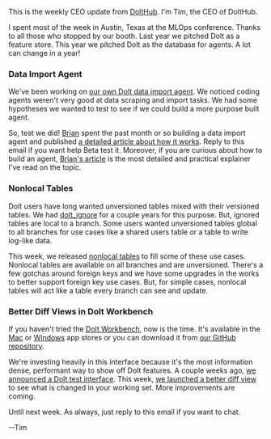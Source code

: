 This is the weekly CEO update from [DoltHub](https://www.dolthub.com/). I'm Tim, the CEO of DoltHub. 

I spent most of the week in Austin, Texas at the MLOps conference. Thanks to all those who stopped by our booth. Last year we pitched Dolt as a feature store. This year we pitched Dolt as the database for agents. A lot can change in a year!

### Data Import Agent

We've been working on [our own Dolt data import agent](https://www.dolthub.com/blog/2025-10-09-data-import-agent/). We noticed coding agents weren't very good at data scraping and import tasks. We had some hypotheses we wanted to test to see if we could build a more purpose built agent. 

So, test we did! [Brian](https://www.dolthub.com/team#brian) spent the past month or so building a data import agent and published [a detailed article about how it works](https://www.dolthub.com/blog/2025-10-09-data-import-agent/). Reply to this email if you want help Beta test it. Moreover, if you are curious about how to build an agent, [Brian's article](https://www.dolthub.com/blog/2025-10-09-data-import-agent/) is the most detailed and practical explainer I've read on the topic.

### Nonlocal Tables

Dolt users have long wanted unversioned tables mixed with their versioned tables. We had [dolt_ignore](https://docs.dolthub.com/sql-reference/version-control/dolt-system-tables#dolt_ignore) for a couple years for this purpose. But, ignored tables are local to a branch. Some users wanted unversioned tables global to all branches for use cases like a shared users table or a table to write log-like data.

This week, we released [nonlocal tables](https://www.dolthub.com/blog/2025-10-06-nonlocal-tables/) to fill some of these use cases. Nonlocal tables are available on all branches and are unversioned. There's a few gotchas around foreign keys and we have some upgrades in the works to better support foreign key use cases. But, for simple cases, nonlocal tables will act like a table every branch can see and update.

### Better Diff Views in Dolt Workbench

If you haven't tried the [Dolt Workbench](https://github.com/dolthub/dolt-workbench), now is the time. It's available in the [Mac](https://apps.apple.com/us/app/dolt-workbench/id6720702995?mt=12) or [Windows](https://apps.microsoft.com/detail/9nq8lqph9vvh?hl=en-us&gl=US) app stores or you can download it from [our GitHub repository](https://github.com/dolthub/dolt-workbench).

We're investing heavily in this interface because it's the most information dense, performant way to show off Dolt features. A couple weeks ago, [we announced a Dolt test interface](https://www.dolthub.com/blog/2025-09-23-dolt-tests-in-workbench/). This week, [we launched a better diff view](https://www.dolthub.com/blog/2025-10-08-see-what-changed-in-workbench/) to see what is changed in your working set. More improvements are coming.

Until next week. As always, just reply to this email if you want to chat.

--Tim